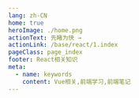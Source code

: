 ```yaml
---
lang: zh-CN
home: true
heroImage: ./home.png
actionText: 先睹为快 →
actionLink: /base/react/1.index
pageClass: page_index
footer: React相关知识
meta:
  - name: keywords
    content: Vue相关,前端学习,前端笔记
---
```


<template>
    <div class="cont">
        <div id="large-header" class="large-header"></div>
        <div class="features">
            <div class="feature">
                <h2><a href="/web-vue/base/engine/1.index.html">React 的工程化</a></h2>
                <p>掌握React组件间的多种通信方式及数据同步 渲染函数及jsx高阶应用 Redux、React-router进阶之JWT认证</p>
            </div>
            <div class="feature">
                <h2><a href="/web-vue/base/engine/1.index.html">React 功能模块</a></h2>
                <p>掌握React组件间的多种通信方式及数据同步 渲染函数及jsx高阶应用 Redux、React-router进阶之JWT认证</p>
            </div>
            <div class="feature">
                <h2><a href="/web-vue/base/engine/1.index.html">React 开发基础</a></h2>
                <p>组件设计思路，组件编写工作流搭建 从0编写复杂组件之异步级联组件 单元测试编写及组件的发布</p>
            </div>
            <div class="feature">
                <h2><a href="/web-vue/base/engine/1.index.html">React源码实现</a></h2>
                <p>React原理剖析、React-router、Redux源码实现</p>
            </div>
            <div class="feature">
                <h2><a href="/web-vue/base/engine/1.index.html">React优化和服务器布署</a></h2>
                <p>React优化预渲染、骨架屏、Nuxt.js服务端渲染 使用typescript构建React应用 Docker + nginx实现React的布署和持续集成</p>
            </div>
            <div class="feature">
                <h2><a href="/web-vue/base/engine/1.index.html">React书籍阅读</a></h2>
                <p>《React 前端技术与工程实践》、《深入理解 React 和 Redux 》</p>
            </div>
        </div>
    </div>
</template>
